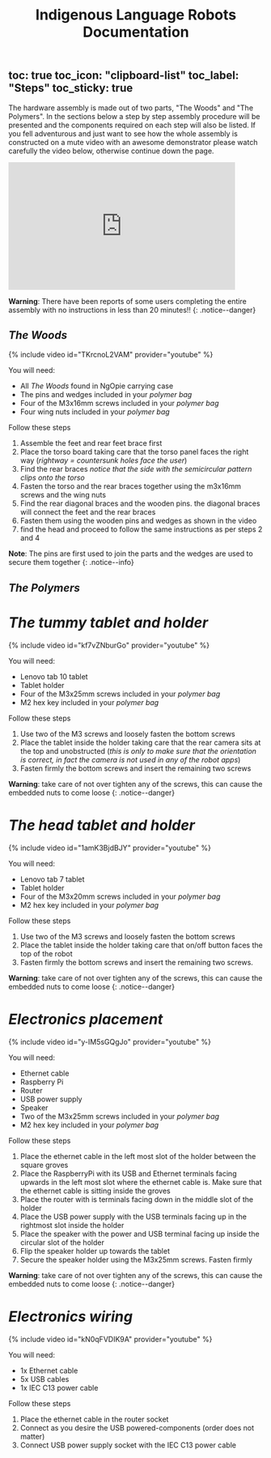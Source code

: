 ﻿---
title: "Indigenous Language Robots Documentation"
permalink: /assembly/
excerpt: "Hardware assembly of the Indigenous Language Robot."
toc: false
share: false
---

toc: true
toc_icon: "clipboard-list"
toc_label: "Steps"
toc_sticky: true
---

The hardware assembly is made out of two parts, "The Woods" and "The Polymers". In the sections below a step by step assembly procedure will be presented and the components required on each step will also be listed.
If you fell adventurous and just want to see how the whole assembly is constructed on a mute video with an awesome demonstrator please watch carefully the video below, otherwise continue down the page.

<iframe src="https://www.youtube.com/embed/NVydSHjJKus" width="448" height="252" frameborder="0"> </iframe>

**Warning**: There have been reports of some users completing the entire assembly with no instructions in less than 20 minutes!!
{: .notice--danger}

## *The Woods*

{% include video id="TKrcnoL2VAM" provider="youtube" %}

You will need:

- All *The Woods* found in NgOpie carrying case
- The pins and wedges included in your *polymer bag*
- Four of the M3x16mm screws included in your *polymer bag*
- Four wing nuts included in your *polymer bag*

Follow these steps

1. Assemble the feet and rear feet brace first
1. Place the torso board taking care that the torso panel faces the right way (*rightway = countersunk holes face the user*) 
1. Find the rear braces *notice that the side with the semicircular pattern clips onto the torso*
1. Fasten the torso and the rear braces together using the m3x16mm screws and the wing nuts
1. Find the rear diagonal braces and the wooden pins. the diagonal braces will connect the feet and the rear braces 
1. Fasten them using the wooden pins and wedges as shown in the video
1. find the head and proceed to follow the same instructions as per steps 2 and 4

**Note**: The pins are first used to join the parts and the wedges are used to secure them together
{: .notice--info}

## *The Polymers*


# *The tummy tablet and holder*


{% include video id="kf7vZNburGo" provider="youtube" %}


You will need:

- Lenovo tab 10 tablet
- Tablet holder
- Four of the M3x25mm screws included in your *polymer bag*
- M2 hex key included in your *polymer bag*

Follow these steps

1. Use two of the M3 screws and loosely fasten the bottom screws
1. Place the tablet inside the holder taking care that the rear camera sits at the top and unobstructed  (*this is only to make sure that the orientation is correct, in fact the camera is not used in any of the robot apps*)
1. Fasten firmly the bottom screws and insert the remaining two screws

**Warning**: take care of not over tighten any of the screws, this can cause the embedded nuts to come loose
{: .notice--danger}

# *The head tablet and holder*


{% include video id="1amK3BjdBJY" provider="youtube" %}


You will need:

- Lenovo tab 7 tablet
- Tablet holder
- Four of the M3x20mm screws included in your *polymer bag*
- M2 hex key included in your *polymer bag*

Follow these steps

1. Use two of the M3 screws and loosely fasten the bottom screws
1. Place the tablet inside the holder taking care that on/off button faces the top of the robot  
1. Fasten firmly the bottom screws and insert the remaining two screws. 

**Warning**: take care of not over tighten any of the screws, this can cause the embedded nuts to come loose
{: .notice--danger}

# *Electronics placement*


{% include video id="y-IM5sGQgJo" provider="youtube" %}


You will need:

- Ethernet cable
- Raspberry Pi
- Router
- USB power supply
- Speaker
- Two of the M3x25mm screws included in your *polymer bag*
- M2 hex key included in your *polymer bag*

Follow these steps

1. Place the ethernet cable in the left most slot of the holder between the square groves 
1. Place the RaspberryPi with its USB and Ethernet terminals facing upwards in the left most slot where the ethernet cable is. Make sure that the ethernet cable is sitting inside the groves 
1. Place the router with is terminals facing down in the middle slot of the holder
1. Place the USB power supply with the USB terminals facing up in the rightmost slot inside the holder 
1. Place the speaker with the power and USB terminal facing up inside the circular slot of the holder
1. Flip the speaker holder up towards the tablet
1. Secure the speaker holder using the M3x25mm screws. Fasten firmly

**Warning**: take care of not over tighten any of the screws, this can cause the embedded nuts to come loose
{: .notice--danger}


# *Electronics wiring*


{% include video id="kN0qFVDIK9A" provider="youtube" %}


You will need:

- 1x Ethernet cable
- 5x USB cables
- 1x IEC C13 power cable

Follow these steps

1. Place the ethernet cable in the router socket
1. Connect as you desire the USB powered-components (order does not matter) 
1. Connect USB power supply socket with the IEC C13 power cable



